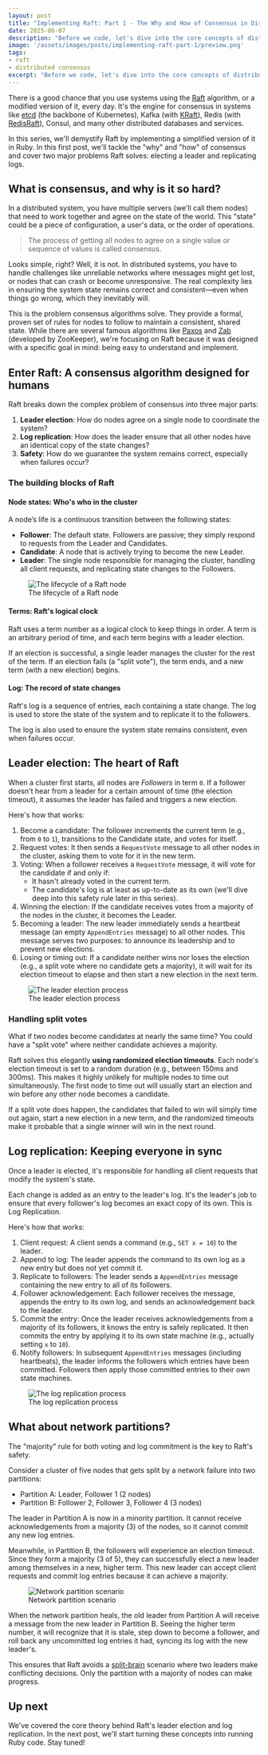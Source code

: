 ```yaml
---
layout: post
title: "Implementing Raft: Part 1 - The Why and How of Consensus in Distributed Systems"
date: 2025-06-07
description: "Before we code, let's dive into the core concepts of distributed consensus and see how Raft elects a leader to keep distributed systems in sync, even when things go wrong."
image: '/assets/images/posts/implementing-raft-part-1/preview.png'
tags:
- raft
- distributed consensus
excerpt: "Before we code, let's dive into the core concepts of distributed consensus and see how Raft elects a leader to keep distributed systems in sync, even when things go wrong."
---
```


There is a good chance that you use systems using the [Raft](https://raft.github.io/) algorithm, or a modified version of it, every day. It's the engine for consensus in systems like [etcd](https://etcd.io/) (the backbone of Kubernetes), Kafka (with [KRaft](https://developer.confluent.io/learn/kraft/)), Redis (with [RedisRaft](https://redis.io/blog/redisraft-new-strong-consistency-deployment-option/)), Consul, and many other distributed databases and services.

In this series, we'll demystify Raft by implementing a simplified version of it in Ruby. In this first post, we'll tackle the "why" and "how" of consensus and cover two major problems Raft solves: electing a leader and replicating logs.

## What is consensus, and why is it so hard?

In a distributed system, you have multiple servers (we'll call them nodes) that need to work together and agree on the state of the world. This "state" could be a piece of configuration, a user's data, or the order of operations.

> The process of getting all nodes to agree on a single value or sequence of values is called consensus.

Looks simple, right? Well, it is not. In distributed systems, you have to handle challenges like unreliable networks where messages might get lost, or nodes that can crash or become unresponsive. The real complexity lies in ensuring the system state remains correct and consistent—even when things go wrong, which they inevitably will.

This is the problem consensus algorithms solve. They provide a formal, proven set of rules for nodes to follow to maintain a consistent, shared state. While there are several famous algorithms like [Paxos](https://en.wikipedia.org/wiki/Paxos_(computer_science)) and [Zab](https://en.wikipedia.org/wiki/Atomic_broadcast) (developed by ZooKeeper), we're focusing on Raft because it was designed with a specific goal in mind: being easy to understand and implement.

## Enter Raft: A consensus algorithm designed for humans

Raft breaks down the complex problem of consensus into three major parts:

1. **Leader election**: How do nodes agree on a single node to coordinate the system?
2. **Log replication**: How does the leader ensure that all other nodes have an identical copy of the state changes?
3. **Safety**: How do we guarantee the system remains correct, especially when failures occur?

### The building blocks of Raft

#### Node states: Who's who in the cluster

A node’s life is a continuous transition between the following states:

- **Follower**: The default state. Followers are passive; they simply respond to requests from the Leader and Candidates.
- **Candidate**: A node that is actively trying to become the new Leader.
- **Leader**: The single node responsible for managing the cluster, handling all client requests, and replicating state changes to the Followers.

<figure class="image-figure">
  <img src="/assets/images/posts/implementing-raft-part-1/the-lifecycle-of-a-raft-node.png" alt="The lifecycle of a Raft node">
  <figcaption>The lifecycle of a Raft node</figcaption>
</figure>

#### Terms: Raft's logical clock

Raft uses a term number as a logical clock to keep things in order. A term is an arbitrary period of time, and each term begins with a leader election.

If an election is successful, a single leader manages the cluster for the rest of the term. If an election fails (a "split vote"), the term ends, and a new term (with a new election) begins.

#### Log: The record of state changes

Raft's log is a sequence of entries, each containing a state change. The log is used to store the state of the system and to replicate it to the followers.

The log is also used to ensure the system state remains consistent, even when failures occur.

## Leader election: The heart of Raft

When a cluster first starts, all nodes are *Followers* in term `0`. If a follower doesn't hear from a leader for a certain amount of time (the election timeout), it assumes the leader has failed and triggers a new election.

Here's how that works:

1. Become a candidate: The follower increments the current term (e.g., from `0` to `1`), transitions to the Candidate state, and votes for itself.
2. Request votes: It then sends a `RequestVote` message to all other nodes in the cluster, asking them to vote for it in the new term.
3. Voting: When a follower receives a `RequestVote` message, it will vote for the candidate if and only if:
    - It hasn't already voted in the current term.
    - The candidate's log is at least as up-to-date as its own (we'll dive deep into this safety rule later in this series).
4. Winning the election: If the candidate receives votes from a majority of the nodes in the cluster, it becomes the Leader.
5. Becoming a leader: The new leader immediately sends a heartbeat message (an empty `AppendEntries` message) to all other nodes. This message serves two purposes: to announce its leadership and to prevent new elections.
6. Losing or timing out: If a candidate neither wins nor loses the election (e.g., a split vote where no candidate gets a majority), it will wait for its election timeout to elapse and then start a new election in the next term.

<figure class="image-figure">
  <img src="/assets/images/posts/implementing-raft-part-1/leader-election-process.png" alt="The leader election process">
  <figcaption>The leader election process</figcaption>
</figure>

### Handling split votes

What if two nodes become candidates at nearly the same time? You could have a "split vote" where neither candidate achieves a majority.

Raft solves this elegantly **using randomized election timeouts**. Each node's election timeout is set to a random duration (e.g., between 150ms and 300ms). This makes it highly unlikely for multiple nodes to time out simultaneously. The first node to time out will usually start an election and win before any other node becomes a candidate.

If a split vote does happen, the candidates that failed to win will simply time out again, start a new election in a new term, and the randomized timeouts make it probable that a single winner will win in the next round.

## Log replication: Keeping everyone in sync

Once a leader is elected, it's responsible for handling all client requests that modify the system's state.

Each change is added as an entry to the leader's log. It's the leader's job to ensure that every follower's log becomes an exact copy of its own. This is Log Replication.

Here's how that works:

1. Client request: A client sends a command (e.g., `SET x = 10`) to the leader.
2. Append to log: The leader appends the command to its own log as a new entry but does not yet commit it.
3. Replicate to followers: The leader sends a `AppendEntries` message containing the new entry to all of its followers.
4. Follower acknowledgement: Each follower receives the message, appends the entry to its own log, and sends an acknowledgement back to the leader.
5. Commit the entry: Once the leader receives acknowledgements from a majority of its followers, it knows the entry is safely replicated. It then commits the entry by applying it to its own state machine (e.g., actually setting `x` to `10`).
6. Notify followers: In subsequent `AppendEntries` messages (including heartbeats), the leader informs the followers which entries have been committed. Followers then apply those committed entries to their own state machines.

<figure class="image-figure">
  <img src="/assets/images/posts/implementing-raft-part-1/log-replication-process.png" alt="The log replication process">
  <figcaption>The log replication process</figcaption>
</figure>

## What about network partitions?

The "majority" rule for both voting and log commitment is the key to Raft's safety.

Consider a cluster of five nodes that gets split by a network failure into two partitions:

- Partition A: Leader, Follower 1 (2 nodes)
- Partition B: Follower 2, Follower 3, Follower 4 (3 nodes)

The leader in Partition A is now in a minority partition. It cannot receive acknowledgements from a majority (3) of the nodes, so it cannot commit any new log entries.

Meanwhile, in Partition B, the followers will experience an election timeout. Since they form a majority (3 of 5), they can successfully elect a new leader among themselves in a new, higher term. This new leader can accept client requests and commit log entries because it can achieve a majority.

<figure class="image-figure">
  <img src="/assets/images/posts/implementing-raft-part-1/network-partition-scenario.png" alt="Network partition scenario">
  <figcaption>Network partition scenario</figcaption>
</figure>

When the network partition heals, the old leader from Partition A will receive a message from the new leader in Partition B. Seeing the higher term number, it will recognize that it is stale, step down to become a follower, and roll back any uncommitted log entries it had, syncing its log with the new leader's.

This ensures that Raft avoids a [split-brain](https://en.wikipedia.org/wiki/Split-brain_(computing)) scenario where two leaders make conflicting decisions. Only the partition with a majority of nodes can make progress.

## Up next

We've covered the core theory behind Raft's leader election and log replication. In the next post, we'll start turning these concepts into running Ruby code. Stay tuned!
